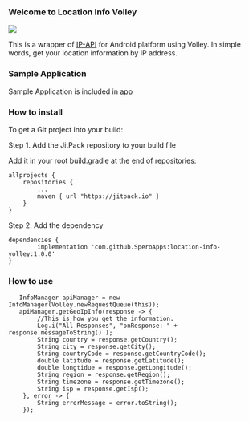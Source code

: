 ### Welcome to Location Info Volley
[![](https://jitpack.io/v/SperoApps/location-info-volley.svg)](https://jitpack.io/#SperoApps/location-info-volley)

This is a wrapper of [IP-API](http://ip-api.com/json) for Android platform using Volley.
In simple words, get your location information by IP address.

### Sample Application
Sample Application is included in [app](https://github.com/SperoApps/location-info-volley/tree/master/app)

### How to install

To get a Git project into your build:

Step 1. Add the JitPack repository to your build file

Add it in your root build.gradle at the end of repositories:

	allprojects {
		repositories {
			...
			maven { url "https://jitpack.io" }
		}
	}

Step 2. Add the dependency

	dependencies {
	        implementation 'com.github.SperoApps:location-info-volley:1.0.0'
	}
	
### How to use
       InfoManager apiManager = new InfoManager(Volley.newRequestQueue(this));
       apiManager.getGeoIpInfo(response -> {
            //This is how you get the information.
            Log.i("All Responses", "onResponse: " + response.messageToString() );
            String country = response.getCountry();
            String city = response.getCity();
            String countryCode = response.getCountryCode();
            double latitude = response.getLatitude();
            double longtidue = response.getLongitude();
            String region = response.getRegion();
            String timezone = response.getTimezone();
            String isp = response.getIsp();
        }, error -> {
            String errorMessage = error.toString();
        });

